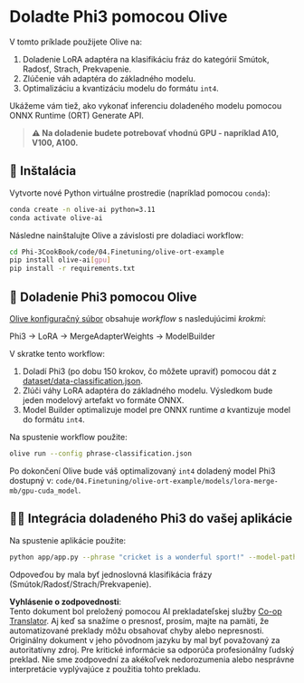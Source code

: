 <!--
CO_OP_TRANSLATOR_METADATA:
{
  "original_hash": "4164123a700fecd535d850f09506d72a",
  "translation_date": "2025-07-16T16:05:41+00:00",
  "source_file": "code/03.Finetuning/olive-ort-example/README.md",
  "language_code": "sk"
}
-->
# Doladte Phi3 pomocou Olive

V tomto príklade použijete Olive na:

1. Doladenie LoRA adaptéra na klasifikáciu fráz do kategórií Smútok, Radosť, Strach, Prekvapenie.
1. Zlúčenie váh adaptéra do základného modelu.
1. Optimalizáciu a kvantizáciu modelu do formátu `int4`.

Ukážeme vám tiež, ako vykonať inferenciu doladeného modelu pomocou ONNX Runtime (ORT) Generate API.

> **⚠️ Na doladenie budete potrebovať vhodnú GPU - napríklad A10, V100, A100.**

## 💾 Inštalácia

Vytvorte nové Python virtuálne prostredie (napríklad pomocou `conda`):

```bash
conda create -n olive-ai python=3.11
conda activate olive-ai
```

Následne nainštalujte Olive a závislosti pre doladiaci workflow:

```bash
cd Phi-3CookBook/code/04.Finetuning/olive-ort-example
pip install olive-ai[gpu]
pip install -r requirements.txt
```

## 🧪 Doladenie Phi3 pomocou Olive
[Olive konfiguračný súbor](../../../../../code/03.Finetuning/olive-ort-example/phrase-classification.json) obsahuje *workflow* s nasledujúcimi *krokmi*:

Phi3 -> LoRA -> MergeAdapterWeights -> ModelBuilder

V skratke tento workflow:

1. Doladí Phi3 (po dobu 150 krokov, čo môžete upraviť) pomocou dát z [dataset/data-classification.json](../../../../../code/03.Finetuning/olive-ort-example/dataset/dataset-classification.json).
1. Zlúči váhy LoRA adaptéra do základného modelu. Výsledkom bude jeden modelový artefakt vo formáte ONNX.
1. Model Builder optimalizuje model pre ONNX runtime *a* kvantizuje model do formátu `int4`.

Na spustenie workflow použite:

```bash
olive run --config phrase-classification.json
```

Po dokončení Olive bude váš optimalizovaný `int4` doladený model Phi3 dostupný v: `code/04.Finetuning/olive-ort-example/models/lora-merge-mb/gpu-cuda_model`.

## 🧑‍💻 Integrácia doladeného Phi3 do vašej aplikácie

Na spustenie aplikácie použite:

```bash
python app/app.py --phrase "cricket is a wonderful sport!" --model-path models/lora-merge-mb/gpu-cuda_model
```

Odpoveďou by mala byť jednoslovná klasifikácia frázy (Smútok/Radosť/Strach/Prekvapenie).

**Vyhlásenie o zodpovednosti**:  
Tento dokument bol preložený pomocou AI prekladateľskej služby [Co-op Translator](https://github.com/Azure/co-op-translator). Aj keď sa snažíme o presnosť, prosím, majte na pamäti, že automatizované preklady môžu obsahovať chyby alebo nepresnosti. Originálny dokument v jeho pôvodnom jazyku by mal byť považovaný za autoritatívny zdroj. Pre kritické informácie sa odporúča profesionálny ľudský preklad. Nie sme zodpovední za akékoľvek nedorozumenia alebo nesprávne interpretácie vyplývajúce z použitia tohto prekladu.